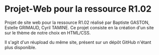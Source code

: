 # Projet-Web pour la ressource R1.02
Projet de site web pour la ressource R1.02 réalisé par Baptiste GASTON, Estelle GRIMAUD, Cyril TAMINE.
Ce projet consiste en la création d'un site sur le thème de notre choix en HTML/CSS.

Il s'agit d'un réupload du même site, présent sur un dépôt GitHub n'étant plus disponible.